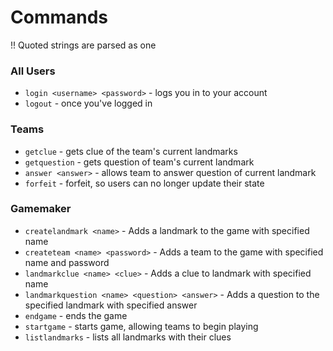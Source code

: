 # Commands

!! Quoted strings are parsed as one 

### All Users
- `login <username> <password>` - logs you in to your account
- `logout` - once you've logged in

### Teams

- `getclue` - gets clue of the team's current landmarks
- `getquestion` - gets question of team's current landmark
- `answer <answer>` - allows team to answer question of current landmark
- `forfeit` - forfeit, so users can no longer update their state

### Gamemaker
- `createlandmark <name>` - Adds a landmark to the game with specified name
- `createteam <name> <password>` - Adds a team to the game with specified name and password
- `landmarkclue <name> <clue>` - Adds a clue to landmark with specified name
- `landmarkquestion <name> <question> <answer>` - Adds a question to the specified landmark with specified answer
- `endgame` - ends the game
- `startgame` - starts game, allowing teams to begin playing
- `listlandmarks` - lists all landmarks with their clues


